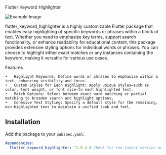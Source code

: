 Flutter Keyword Highlighter


![Example Image](https://github.com/user-attachments/assets/46d40a07-4a54-4068-8a62-16b35b300315)



flutter_keyword_highlighter is a highly customizable Flutter package that enables easy highlighting of specific keywords or phrases within a block of text. Whether you need to emphasize key terms, support search functionality, or enhance readability for educational content, this package provides extensive styling options for individual words or phrases. You can choose to highlight either exact matches or any instances containing the keyword, making it versatile for various use cases.

Features

	•	Highlight Keywords: Define words or phrases to emphasize within a text, enhancing visibility and focus.
	•	Custom Styles for Each Highlight: Apply unique styles—such as color, font weight, or font size—to each highlighted text.
	•	Match Options: Select between exact word matching or partial matching to broaden search and highlight options.
	•	Cohesive Text Styling: Specify a default style for the remaining, non-highlighted text to maintain a unified look and feel.

 

## Installation

Add the package to your `pubspec.yaml`:

```yaml
dependencies:
  flutter_keyword_highlighter: ^1.0.4 # Check for the latest version on pub.dev
